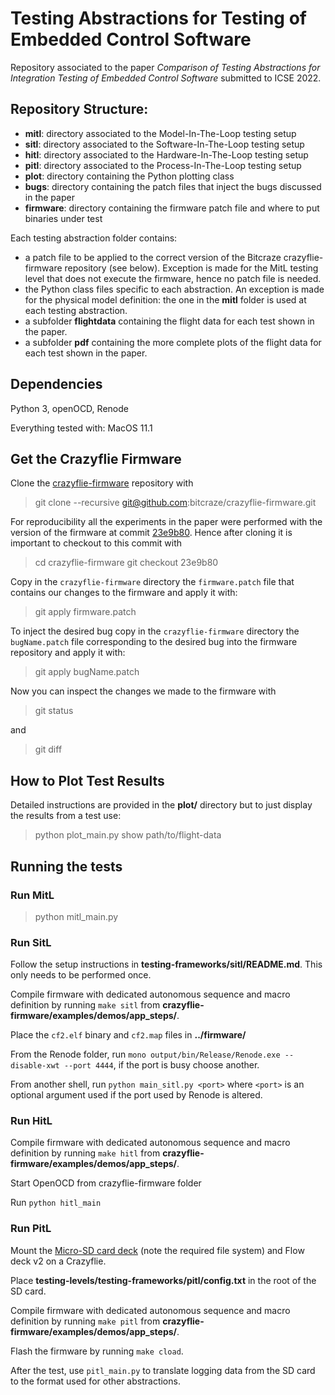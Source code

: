 # Testing Abstractions for Testing of Embedded Control Software

Repository associated to the paper _Comparison of Testing Abstractions for Integration Testing of Embedded Control Software_ submitted to ICSE 2022.

## Repository Structure:

 * **mitl**: directory associated to the Model-In-The-Loop testing setup
 * **sitl**: directory associated to the Software-In-The-Loop testing setup
 * **hitl**: directory associated to the Hardware-In-The-Loop testing setup
 * **pitl**: directory associated to the Process-In-The-Loop testing setup
 * **plot**: directory containing the Python plotting class
 * **bugs**: directory containing the patch files that inject the bugs discussed in the paper
 * **firmware**: directory containing the firmware patch file and where to put binaries under test

Each testing abstraction folder contains:

 * a patch file to be applied to the correct version of the Bitcraze crazyflie-firmware repository (see below). Exception is made for the MitL testing level that does not execute the firmware, hence no patch file is needed.
 * the Python class files specific to each abstraction. An exception is made for the physical model definition: the one in the **mitl** folder is used at each testing abstraction.
 * a subfolder **flightdata** containing the flight data for each test shown in the paper.
 * a subfolder **pdf** containing the more complete plots of the flight data for each test shown in the paper.

## Dependencies

Python 3, openOCD, Renode

Everything tested with: MacOS 11.1

## Get the Crazyflie Firmware 
Clone the [crazyflie-firmware](https://github.com/bitcraze/crazyflie-firmware) repository with

> git clone --recursive git@github.com:bitcraze/crazyflie-firmware.git

For reproducibility all the experiments in the paper were performed with the version of the firmware at commit [23e9b80](https://github.com/bitcraze/crazyflie-firmware/commit/23e9b80caa9137d2953ae6dce57507fda1b05a8c).
Hence after cloning it is important to checkout to this commit with

> cd crazyflie-firmware
> git checkout 23e9b80

Copy in the `crazyflie-firmware` directory the `firmware.patch` file that contains our changes to the firmware and apply it with:

> git apply firmware.patch

To inject the desired bug copy in the `crazyflie-firmware` directory the `bugName.patch` file corresponding to the desired bug into the firmware repository and apply it with:

> git apply bugName.patch

Now you can inspect the changes we made to the firmware with

> git status

and 

> git diff

## How to Plot Test Results 

Detailed instructions are provided in the **plot/** directory but to just display the results from a test use:

> python plot_main.py show path/to/flight-data

## Running the tests

### Run MitL

> python mitl_main.py

### Run SitL
Follow the setup instructions in **testing-frameworks/sitl/README.md**. This only needs to be performed once.

Compile firmware with dedicated autonomous sequence and macro definition by running `make sitl` from **crazyflie-firmware/examples/demos/app_steps/**.

Place the `cf2.elf` binary and `cf2.map` files in **../firmware/**

From the Renode folder, run `mono output/bin/Release/Renode.exe --disable-xwt --port 4444`, if the port is busy choose another.

From another shell, run `python main_sitl.py <port>` where `<port>` is an optional argument used if the port used by Renode is altered.

### Run HitL

Compile firmware with dedicated autonomous sequence and macro definition by running `make hitl` from **crazyflie-firmware/examples/demos/app_steps/**.

Start OpenOCD from crazyflie-firmware folder

Run `python hitl_main`

### Run PitL
Mount the [Micro-SD card deck](https://www.bitcraze.io/documentation/repository/crazyflie-firmware/master/userguides/decks/micro-sd-card-deck/) (note the required file system) and Flow deck v2 on a Crazyflie.

Place **testing-levels/testing-frameworks/pitl/config.txt** in the root of the SD card.

Compile firmware with dedicated autonomous sequence and macro definition by running `make pitl` from **crazyflie-firmware/examples/demos/app_steps/**.

Flash the firmware by running `make cload`.

After the test, use `pitl_main.py` to translate logging data from the SD card to the format used for other abstractions.
